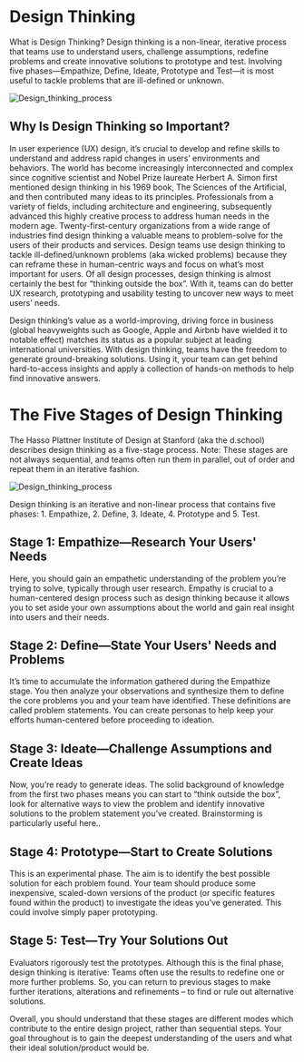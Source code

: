 # Design Thinking

What is Design Thinking?
Design thinking is a non-linear, iterative process that teams use to understand users, challenge assumptions, redefine problems and create innovative solutions to prototype and test. Involving five phases—Empathize, Define, Ideate, Prototype and Test—it is most useful to tackle problems that are ill-defined or unknown.

![Design_thinking_process](https://public-images.interaction-design.org/literature/articles/materials/PONMo61b9QMX0GZvguvRft35nhDu3KG6Asa2NkI3.jpg)

## Why Is Design Thinking so Important?

In user experience (UX) design, it’s crucial to develop and refine skills to understand and address rapid changes in users’ environments and behaviors. The world has become increasingly interconnected and complex since cognitive scientist and Nobel Prize laureate Herbert A. Simon first mentioned design thinking in his 1969 book, The Sciences of the Artificial, and then contributed many ideas to its principles. Professionals from a variety of fields, including architecture and engineering, subsequently advanced this highly creative process to address human needs in the modern age. Twenty-first-century organizations from a wide range of industries find design thinking a valuable means to problem-solve for the users of their products and services. Design teams use design thinking to tackle ill-defined/unknown problems (aka wicked problems) because they can reframe these in human-centric ways and focus on what’s most important for users. Of all design processes, design thinking is almost certainly the best for “thinking outside the box”. With it, teams can do better UX research, prototyping and usability testing to uncover new ways to meet users’ needs.

Design thinking’s value as a world-improving, driving force in business (global heavyweights such as Google, Apple and Airbnb have wielded it to notable effect) matches its status as a popular subject at leading international universities. With design thinking, teams have the freedom to generate ground-breaking solutions. Using it, your team can get behind hard-to-access insights and apply a collection of hands-on methods to help find innovative answers.

# The Five Stages of Design Thinking

The Hasso Plattner Institute of Design at Stanford (aka the d.school) describes design thinking as a five-stage process. Note: These stages are not always sequential, and teams often run them in parallel, out of order and repeat them in an iterative fashion.

![Design_thinking_process](https://public-images.interaction-design.org/literature/articles/materials/HCh58dNyAJ7WNIOajGzgQlNfEcOpGhAkAb7c7v5J.jpg)

Design thinking is an iterative and non-linear process that contains five phases: 1. Empathize, 2. Define, 3. Ideate, 4. Prototype and 5. Test.

## Stage 1: Empathize—Research Your Users' Needs

Here, you should gain an empathetic understanding of the problem you’re trying to solve, typically through user research. Empathy is crucial to a human-centered design process such as design thinking because it allows you to set aside your own assumptions about the world and gain real insight into users and their needs.

## Stage 2: Define—State Your Users' Needs and Problems

It’s time to accumulate the information gathered during the Empathize stage. You then analyze your observations and synthesize them to define the core problems you and your team have identified. These definitions are called problem statements. You can create personas to help keep your efforts human-centered before proceeding to ideation.

## Stage 3: Ideate—Challenge Assumptions and Create Ideas

Now, you’re ready to generate ideas. The solid background of knowledge from the first two phases means you can start to “think outside the box”, look for alternative ways to view the problem and identify innovative solutions to the problem statement you’ve created. Brainstorming is particularly useful here..

## Stage 4: Prototype—Start to Create Solutions

This is an experimental phase. The aim is to identify the best possible solution for each problem found. Your team should produce some inexpensive, scaled-down versions of the product (or specific features found within the product) to investigate the ideas you’ve generated. This could involve simply paper prototyping.

## Stage 5: Test—Try Your Solutions Out

Evaluators rigorously test the prototypes. Although this is the final phase, design thinking is iterative: Teams often use the results to redefine one or more further problems. So, you can return to previous stages to make further iterations, alterations and refinements – to find or rule out alternative solutions.

Overall, you should understand that these stages are different modes which contribute to the entire design project, rather than sequential steps. Your goal throughout is to gain the deepest understanding of the users and what their ideal solution/product would be.
